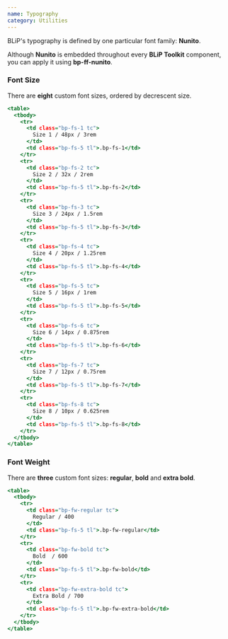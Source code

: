 ```yaml
---
name: Typography
category: Utilities
---
```


BLiP's typography is defined by one particular font family: **Nunito**.

Although **Nunito** is embedded throughout every **BLiP Toolkit** component, you can apply it using **bp-ff-nunito**.


<h3> Font Size </h3>

There are **eight** custom font sizes, ordered by decrescent size.

```font-size.html
<table>
  <tbody>
    <tr>
      <td class="bp-fs-1 tc">
        Size 1 / 48px / 3rem
      </td>
      <td class="bp-fs-5 tl">.bp-fs-1</td>
    </tr>
    <tr>
      <td class="bp-fs-2 tc">
        Size 2 / 32x / 2rem
      </td>
      <td class="bp-fs-5 tl">.bp-fs-2</td>
    </tr>
    <tr>
      <td class="bp-fs-3 tc">
        Size 3 / 24px / 1.5rem
      </td>
      <td class="bp-fs-5 tl">.bp-fs-3</td>
    </tr>
    <tr>
      <td class="bp-fs-4 tc">
        Size 4 / 20px / 1.25rem
      </td>
      <td class="bp-fs-5 tl">.bp-fs-4</td>
    </tr>
    <tr>
      <td class="bp-fs-5 tc">
        Size 5 / 16px / 1rem
      </td>
      <td class="bp-fs-5 tl">.bp-fs-5</td>
    </tr>
    <tr>
      <td class="bp-fs-6 tc">
        Size 6 / 14px / 0.875rem
      </td>
      <td class="bp-fs-5 tl">.bp-fs-6</td>
    </tr>
    <tr>
      <td class="bp-fs-7 tc">
        Size 7 / 12px / 0.75rem
      </td>
      <td class="bp-fs-5 tl">.bp-fs-7</td>
    </tr>
    <tr>
      <td class="bp-fs-8 tc">
        Size 8 / 10px / 0.625rem
      </td>
      <td class="bp-fs-5 tl">.bp-fs-8</td>
    </tr>
  </tbody>
</table>
```

<h3> Font Weight </h3>

There are **three** custom font sizes: **regular**, **bold** and **extra bold**.

```font-weight.html
<table>
  <tbody>
    <tr>
      <td class="bp-fw-regular tc">
        Regular / 400
      </td>
      <td class="bp-fs-5 tl">.bp-fw-regular</td>
    </tr>
    <tr>
      <td class="bp-fw-bold tc">
        Bold  / 600
      </td>
      <td class="bp-fs-5 tl">.bp-fw-bold</td>
    </tr>
    <tr>
      <td class="bp-fw-extra-bold tc">
        Extra Bold / 700
      </td>
      <td class="bp-fs-5 tl">.bp-fw-extra-bold</td>
    </tr>
  </tbody>
</table>
```

